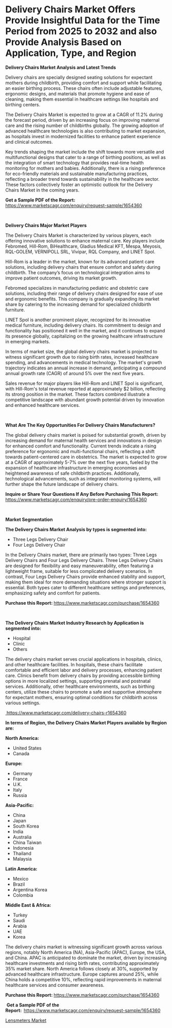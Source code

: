 <p><h1>Delivery Chairs Market Offers Provide Insightful Data for the Time Period from 2025 to 2032 and also Provide Analysis Based on Application, Type, and Region</h1></p><p><strong>Delivery Chairs Market Analysis and Latest Trends</strong></p>
<p><p>Delivery chairs are specially designed seating solutions for expectant mothers during childbirth, providing comfort and support while facilitating an easier birthing process. These chairs often include adjustable features, ergonomic designs, and materials that promote hygiene and ease of cleaning, making them essential in healthcare settings like hospitals and birthing centers.</p><p>The Delivery Chairs Market is expected to grow at a CAGR of 11.2% during the forecast period, driven by an increasing focus on improving maternal care and the rising number of childbirths globally. The growing adoption of advanced healthcare technologies is also contributing to market expansion, as hospitals invest in modernized facilities to enhance patient experience and clinical outcomes. </p><p>Key trends shaping the market include the shift towards more versatile and multifunctional designs that cater to a range of birthing positions, as well as the integration of smart technology that provides real-time health monitoring for mothers and babies. Additionally, there is a rising preference for eco-friendly materials and sustainable manufacturing practices, reflecting a broader trend towards sustainability in the healthcare sector. These factors collectively foster an optimistic outlook for the Delivery Chairs Market in the coming years.</p></p>
<p><strong>Get a Sample PDF of the Report:&nbsp;</strong> <a href="https://www.marketscagr.com/enquiry/request-sample/1654360?utm_campaign=2039&utm_medium=2&utm_source=Github&utm_content=ia&utm_term=04032025&utm_id=delivery-chairs">https://www.marketscagr.com/enquiry/request-sample/1654360</a></p>
<p>&nbsp;</p>
<p><strong>Delivery Chairs Major Market Players</strong></p>
<p><p>The Delivery Chairs Market is characterized by various players, each offering innovative solutions to enhance maternal care. Key players include Febromed, Hill-Rom, BiHealthcare, Gladius Medical KFT, Mespa, Meyosis, RQL-GOLEM, VERNIPOLL SRL, Vivipar, RQL Company, and LINET Spol.</p><p>Hill-Rom is a leader in the market, known for its advanced patient care solutions, including delivery chairs that ensure comfort and safety during childbirth. The company’s focus on technological integration aims to improve patient outcomes, driving its market growth.</p><p>Febromed specializes in manufacturing pediatric and obstetric care solutions, including their range of delivery chairs designed for ease of use and ergonomic benefits. This company is gradually expanding its market share by catering to the increasing demand for specialized childbirth furniture.</p><p>LINET Spol is another prominent player, recognized for its innovative medical furniture, including delivery chairs. Its commitment to design and functionality has positioned it well in the market, and it continues to expand its presence globally, capitalizing on the growing healthcare infrastructure in emerging markets.</p><p>In terms of market size, the global delivery chairs market is projected to witness significant growth due to rising birth rates, increased healthcare spending, and advancements in medical technology. The market's growth trajectory indicates an annual increase in demand, anticipating a compound annual growth rate (CAGR) of around 5% over the next five years.</p><p>Sales revenue for major players like Hill-Rom and LINET Spol is significant, with Hill-Rom's total revenue reported at approximately $2 billion, reflecting its strong position in the market. These factors combined illustrate a competitive landscape with abundant growth potential driven by innovation and enhanced healthcare services.</p></p>
<p>&nbsp;</p>
<p><strong>What Are The Key Opportunities For Delivery Chairs Manufacturers?</strong></p>
<p><p>The global delivery chairs market is poised for substantial growth, driven by increasing demand for maternal health services and innovations in design for enhanced comfort and functionality. Current trends indicate a rising preference for ergonomic and multi-functional chairs, reflecting a shift towards patient-centered care in obstetrics. The market is expected to grow at a CAGR of approximately 5-7% over the next five years, fueled by the expansion of healthcare infrastructure in emerging economies and heightened awareness of safe childbirth practices. Additionally, technological advancements, such as integrated monitoring systems, will further shape the future landscape of delivery chairs.</p></p>
<p><strong>Inquire or Share Your Questions If Any Before Purchasing This Report:</strong> <a href="https://www.marketscagr.com/enquiry/pre-order-enquiry/1654360?utm_campaign=2039&utm_medium=2&utm_source=Github&utm_content=ia&utm_term=04032025&utm_id=delivery-chairs">https://www.marketscagr.com/enquiry/pre-order-enquiry/1654360</a></p>
<p>&nbsp;</p>
<p><strong>Market Segmentation</strong></p>
<p><strong>The Delivery Chairs Market Analysis by types is segmented into:</strong></p>
<p><ul><li>Three Legs Delivery Chair</li><li>Four Legs Delivery Chair</li></ul></p>
<p><p>In the Delivery Chairs market, there are primarily two types: Three Legs Delivery Chairs and Four Legs Delivery Chairs. Three Legs Delivery Chairs are designed for flexibility and easy maneuverability, often featuring a lightweight frame, suitable for less complicated delivery scenarios. In contrast, Four Legs Delivery Chairs provide enhanced stability and support, making them ideal for more demanding situations where stronger support is essential. Both types cater to different healthcare settings and preferences, emphasizing safety and comfort for patients.</p></p>
<p><strong>Purchase this Report:&nbsp;</strong><a href="https://www.marketscagr.com/purchase/1654360?utm_campaign=2039&utm_medium=2&utm_source=Github&utm_content=ia&utm_term=04032025&utm_id=delivery-chairs">https://www.marketscagr.com/purchase/1654360</a></p>
<p>&nbsp;</p>
<p><strong>The Delivery Chairs Market Industry Research by Application is segmented into:</strong></p>
<p><ul><li>Hospital</li><li>Clinic</li><li>Others</li></ul></p>
<p><p>The delivery chairs market serves crucial applications in hospitals, clinics, and other healthcare facilities. In hospitals, these chairs facilitate comfortable and efficient labor and delivery processes, enhancing patient care. Clinics benefit from delivery chairs by providing accessible birthing options in more localized settings, supporting prenatal and postnatal services. Additionally, other healthcare environments, such as birthing centers, utilize these chairs to promote a safe and supportive atmosphere for expectant mothers, ensuring optimal conditions for childbirth across various settings.</p></p>
<p><a href="https://www.marketscagr.com/delivery-chairs-r1654360?utm_campaign=2039&utm_medium=2&utm_source=Github&utm_content=ia&utm_term=04032025&utm_id=delivery-chairs">&nbsp;https://www.marketscagr.com/delivery-chairs-r1654360</a></p>
<p><strong>In terms of Region, the Delivery Chairs Market Players available by Region are:</strong></p>
<p>
    <p> <strong> North America: </strong>
        <ul>
            <li>United States</li>
            <li>Canada</li>
        </ul>
        </p> 
    <p> <strong> Europe: </strong>
        <ul>
            <li>Germany</li>
            <li>France</li>
            <li>U.K.</li>
            <li>Italy</li>
            <li>Russia</li>
        </ul>
        </p> 
    <p> <strong> Asia-Pacific: </strong>
        <ul>
            <li>China</li>
            <li>Japan</li>
            <li>South Korea</li>
            <li>India</li>
            <li>Australia</li>
            <li>China Taiwan</li>
            <li>Indonesia</li>
            <li>Thailand</li>
            <li>Malaysia</li>
        </ul>
        </p> 
    <p> <strong> Latin America: </strong>
        <ul>
            <li>Mexico</li>
            <li>Brazil</li>
            <li>Argentina Korea</li>
            <li>Colombia</li>
        </ul>
        </p> 
    <p> <strong> Middle East & Africa: </strong>
        <ul>
            <li>Turkey</li>
            <li>Saudi</li>
            <li>Arabia</li>
            <li>UAE</li>
            <li>Korea</li>
        </ul>
    </p>
    </p>
<p><p>The delivery chairs market is witnessing significant growth across various regions, notably North America (NA), Asia-Pacific (APAC), Europe, the USA, and China. APAC is anticipated to dominate the market, driven by increasing healthcare investments and rising birth rates, contributing approximately 35% market share. North America follows closely at 30%, supported by advanced healthcare infrastructure. Europe captures around 25%, while China holds a competitive 10%, reflecting rapid improvements in maternal healthcare services and consumer awareness.</p></p>
<p><strong>Purchase this Report: </strong><a href="https://www.marketscagr.com/purchase/1654360?utm_campaign=2039&utm_medium=2&utm_source=Github&utm_content=ia&utm_term=04032025&utm_id=delivery-chairs">https://www.marketscagr.com/purchase/1654360</a></p>
<p>&nbsp;<strong>Get a Sample PDF of the Report:&nbsp;&nbsp;</strong><a href="https://www.marketscagr.com/enquiry/request-sample/1654360?utm_campaign=2039&utm_medium=2&utm_source=Github&utm_content=ia&utm_term=04032025&utm_id=delivery-chairs">https://www.marketscagr.com/enquiry/request-sample/1654360</a></p>
<p><strong></strong></p>
<p><p><a href="https://github.com/SamiaChowdhury801/Market-Research-Report-List-1/blob/main/lensmeters-market.md?utm_campaign=2039&utm_medium=2&utm_source=Github&utm_content=ia&utm_term=04032025&utm_id=delivery-chairs">Lensmeters Market</a></p></p>